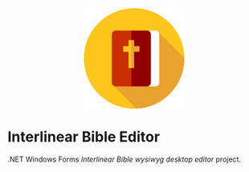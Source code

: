 <img src="img/bible.svg" width="200px" style="width: 200px; margin: auto; display:block;"/>

# Interlinear Bible Editor
 .NET Windows Forms _Interlinear Bible wysiwyg desktop editor_ project.
